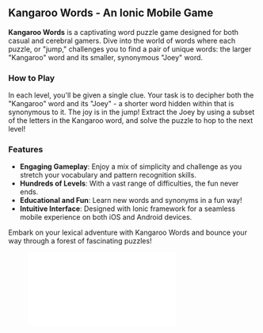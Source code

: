 <h2>Kangaroo Words - An Ionic Mobile Game</h2>
<p>
  <strong>Kangaroo Words</strong> is a captivating word puzzle game designed for both casual and cerebral gamers. Dive into the world of words where each puzzle, or "jump," challenges you to find a pair of unique words: the larger "Kangaroo" word and its smaller, synonymous "Joey" word.
</p>
<h3>How to Play</h3>
<p>In each level, you'll be given a single clue. Your task is to decipher both the "Kangaroo" word and its "Joey" - a shorter word hidden within that is synonymous to it. The joy is in the jump! Extract the Joey by using a subset of the letters in the Kangaroo word, and solve the puzzle to hop to the next level!</p>
<h3>Features</h3>
<ul>
  <li>
    <strong>Engaging Gameplay</strong>: Enjoy a mix of simplicity and challenge as you stretch your vocabulary and pattern recognition skills.
  </li>
  <li>
    <strong>Hundreds of Levels</strong>: With a vast range of difficulties, the fun never ends.
  </li>
  <li>
    <strong>Educational and Fun</strong>: Learn new words and synonyms in a fun way!
  </li>
  <li>
    <strong>Intuitive Interface</strong>: Designed with Ionic framework for a seamless mobile experience on both iOS and Android devices.
  </li>
</ul>
<p>Embark on your lexical adventure with Kangaroo Words and bounce your way through a forest of fascinating puzzles!</p>

<figure class="video_container">
  <iframe src="kangaroo_words_demo_level.webm" frameborder="0" allowfullscreen="true"> </iframe>
</figure>
